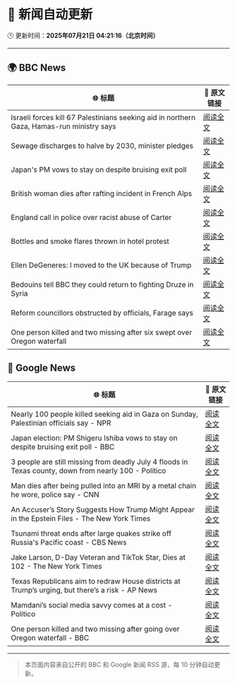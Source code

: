 # 🧠 新闻自动更新

🕒 更新时间：**2025年07月21日 04:21:16（北京时间）**

---

## 🌍 BBC News

| 🌐 标题 | 🔗 原文链接 |
|--------|-------------|
| Israeli forces kill 67 Palestinians seeking aid in northern Gaza, Hamas-run ministry says | [阅读全文](https://www.bbc.com/news/articles/c8rp62480r3o) |
| Sewage discharges to halve by 2030, minister pledges | [阅读全文](https://www.bbc.com/news/articles/c4g8m8r6grzo) |
| Japan's PM vows to stay on despite bruising exit poll | [阅读全文](https://www.bbc.com/news/articles/c8xvn90yr8go) |
| British woman dies after rafting incident in French Alps | [阅读全文](https://www.bbc.com/news/articles/c86gx82jvd3o) |
| England call in police over racist abuse of Carter | [阅读全文](https://www.bbc.com/sport/football/articles/c2k1wwv7jkwo) |
| Bottles and smoke flares thrown in hotel protest | [阅读全文](https://www.bbc.com/news/articles/cdr3716kd8mo) |
| Ellen DeGeneres: I moved to the UK because of Trump | [阅读全文](https://www.bbc.com/news/articles/c8d638rrndzo) |
| Bedouins tell BBC they could return to fighting Druze in Syria | [阅读全文](https://www.bbc.com/news/articles/cwykzznepw0o) |
| Reform councillors obstructed by officials, Farage says | [阅读全文](https://www.bbc.com/news/articles/cx2kz127pj3o) |
| One person killed and two missing after six swept over Oregon waterfall | [阅读全文](https://www.bbc.com/news/articles/c79q0pjyreno) |

## 📰 Google News

| 🌐 标题 | 🔗 原文链接 |
|--------|-------------|
| Nearly 100 people killed seeking aid in Gaza on Sunday, Palestinian officials say - NPR | [阅读全文](https://news.google.com/rss/articles/CBMijAFBVV95cUxQSDNNV0dJTkQ5UmhoX25pVDFBeG9Sb3l3cHYtdTh4T3dZQjFycDh6UHFOc0RDWDI0RVVDOVBvbFJaazUwWEZvelB6Y1BEYkFtMDJmY2ZEaE9odlRUUzV3WE1BUWdfQ1hINVRKZUNLSklkSEI2SkdZVVM1eDZmTk0xRlo1MG95QjFDdDZieQ?oc=5) |
| Japan election: PM Shigeru Ishiba vows to stay on despite bruising exit poll - BBC | [阅读全文](https://news.google.com/rss/articles/CBMiWkFVX3lxTE81RmhXaFk3eFBKRDh4QWg1b0gwenFxakQtWFBHemR0akJ5LWFId3lwbXU4YjhFZFVQYkdYbTdsY0ZfWjNVaEJGMHh5dVNfVmpsVjZ2TGxscjBsd9IBX0FVX3lxTE5saThCRGozRmJyVHhoWVp1V1ByNWI0LTVnblRHbDNnWUd6Tlp1Uk5EQzh0NkZXNWZKNkRfNkJuaE5Eb04wbjhZcnh2QTlfQzQ0UHFTVG5QNldaXzQ5bDN3?oc=5) |
| 3 people are still missing from deadly July 4 floods in Texas county, down from nearly 100 - Politico | [阅读全文](https://news.google.com/rss/articles/CBMihwFBVV95cUxOWnh2bWlKM0k2Q2hSS2xNNUhKVzdKY3hwX3JtcDl3ZVdtMUp2b09OT3h5M2ZQa252dUxaelFEdFdoUVk4RDEtb3VEeFhDQ0U5UEhEc292Ni1CMUJfWkVyaENpcTRPVm1yQVE0c0Y0eG9DTXBNZnJNRkE3ZHR5Vk51Sm9iWGNIa1U?oc=5) |
| Man dies after being pulled into an MRI by a metal chain he wore, police say - CNN | [阅读全文](https://news.google.com/rss/articles/CBMidkFVX3lxTE02MEN5bzBucTlxdGtRMVFGa3ZKSGRXY2NldmRFUFRNLW5nZVRsSlRuUnRib2tVSHY2RDFTR2luWnF2RDlxcG9sZDlCRkl0RjBYYy1wUnlUN0ktSDNreG1jUkp6QVlZQmNnSHNVQ1VGYXhybU9nNFHSAXtBVV95cUxOdTJ2RzcwR2lzcWJDbHVtZkdVWEFyX2RBT09fb21nc09tVTZyWEpQb2ZYRHdEbk9zTUY3ZzRZcDFmV0ZlZFBUM1JNd3d6TGRkbTMwbjZPVVRtVGFDVDF0VV9oVU5sck83RWFteTI4NUh5UnRzOHliYld3cWc?oc=5) |
| An Accuser’s Story Suggests How Trump Might Appear in the Epstein Files - The New York Times | [阅读全文](https://news.google.com/rss/articles/CBMikgFBVV95cUxQV1ZIT25WcWN0Qm1Wc3FhS28xa21raHdBSkRyMW9FRXpfenkwSkJZSnJybzNQMjlZdmZGUFUxYklZSVI1TzdhV2pjUUZUNDcwYm44Q2pkakw1U1NYMFZMVmxsRnRQb0FMWnliUTluT0Z3OUphMU9TMXFDLXN1LWRpamw3THZJblQ0NUMxRk81MW9UZw?oc=5) |
| Tsunami threat ends after large quakes strike off Russia's Pacific coast - CBS News | [阅读全文](https://news.google.com/rss/articles/CBMijAFBVV95cUxOSmtTUDJMbW5qYVVvcTRoUzRXaVVKcjdjdXF4aWJCUWl6NlgzT1piTTZLUXExekEtakllRndhazNTbjdsYVNJc2tBZmZvMHFUSXhwVmt2XzhxM3dCYml0cE83Zmw2X1JTbkkzd0NfSWREem1uNEpqS1hVQUdjY1FwNW0xeENobnE1ZFVvTdIBkgFBVV95cUxPeUk3X3dtWUZmeDFZVHd6V0JndVNPZTluMFc5bnJ4MnZhVzgwYUV3X3dWdWxjalliQnY4WDBEdlZoQV9ERDFJVHVCM0plZXJVdVZyeWNPU3gzMEVfb3d5VUZBQjhiWU5kd2U1eGhHdHRZMEROTGk2WEZrUEVEQktJQnlqa2lhSHBDRXlIN0hCVGFtUQ?oc=5) |
| Jake Larson, D-Day Veteran and TikTok Star, Dies at 102 - The New York Times | [阅读全文](https://news.google.com/rss/articles/CBMid0FVX3lxTE1vanlkVUNLWTdYWFFQTU1zeWpxQnZnUWlIWjhzOGt2YUJzT0Ruck9Lenh4V2RyXzJyUmdldnNqVFZCRTdkZjYzRUFZalRNZkZfU1MxcmdPOS1rSzZQLUtITGlRMFhhcDI1MlM0RmE4RXlpdUo0NFVR?oc=5) |
| Texas Republicans aim to redraw House districts at Trump’s urging, but there’s a risk - AP News | [阅读全文](https://news.google.com/rss/articles/CBMivgFBVV95cUxQREwyXzRFWjI4ZWNQVzNxTHRnM19iYllaUUNmdWYtQmY1NU4xa21Rc2lwQl9UcGljS3pNb19CMk1kZDZzVzRKSTBuT21EaGxyMkJMMEhpOGZKM0U1TXN1QjhYU0xCckVCaVFFWDU5ZFA0N3RpVjh4bUxESWJjeGw3bXFHQ3ZJMVVVajhEM1lfTlplLWozR2Y1cHJKMXBMSVpTdS1wRU1VeVZWTGhwSDhYYmo5MTl4WDlwcHBEMjl3?oc=5) |
| Mamdani’s social media savvy comes at a cost - Politico | [阅读全文](https://news.google.com/rss/articles/CBMimAFBVV95cUxOVEV2MmtWZVltWXhaX3JuNjZZbjREcDVjenF3TWVXbXA4OWJXS3hlaGlaQ3ZzQ09VRzdzSF9ILUxfZFprMS1hYzlIWTBERW1wRllfdGhIbjRCeXY3ZDlTQmppZFF0MVFTVUw2d3l0OTRtUVRnYVpjZm5SQThDR29iS2lfM1gzeElxRVBLZU13VHBQVmYyVlFObA?oc=5) |
| One person killed and two missing after going over Oregon waterfall - BBC | [阅读全文](https://news.google.com/rss/articles/CBMiWkFVX3lxTE9aWHBBV2E2ZmZ3QjdJVnh0SGVmZUkwUkp4aHd4REZFMjhEbHp6ZUdZd3NoS0FrWkxub2tyQmxXVTdEQklKcW9aZ05OV3JVTGVWSVNyRmJsNU1yZ9IBX0FVX3lxTFBLUnQzcFJkZ1R3UkozV3hwLWpqdFBnUHNjRHJob1NhYTV2aVlsTjdZd0Y2RjlIWW90R3k5T1l1UTNmZDZ0SlloUGpjUXFLa3RDbldaNkR6QnItVUxjLUVj?oc=5) |

---
> 本页面内容来自公开的 BBC 和 Google 新闻 RSS 源，每 10 分钟自动更新。